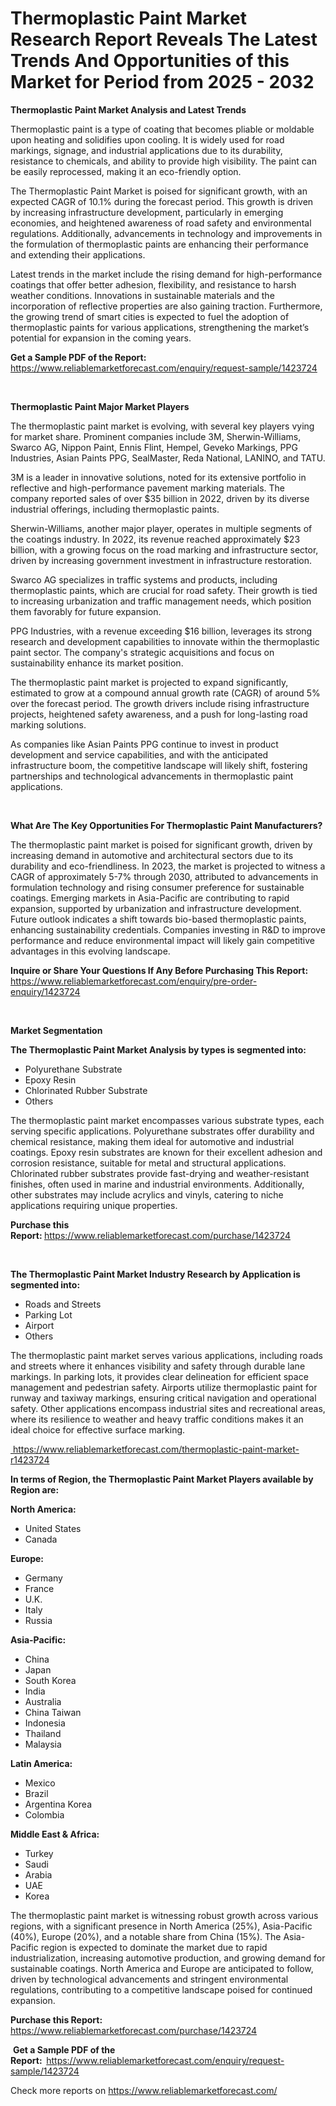 <p><h1>Thermoplastic Paint Market Research Report Reveals The Latest Trends And Opportunities of this Market for Period from 2025 - 2032</h1></p><p><strong>Thermoplastic Paint Market Analysis and Latest Trends</strong></p>
<p><p>Thermoplastic paint is a type of coating that becomes pliable or moldable upon heating and solidifies upon cooling. It is widely used for road markings, signage, and industrial applications due to its durability, resistance to chemicals, and ability to provide high visibility. The paint can be easily reprocessed, making it an eco-friendly option.</p><p>The Thermoplastic Paint Market is poised for significant growth, with an expected CAGR of 10.1% during the forecast period. This growth is driven by increasing infrastructure development, particularly in emerging economies, and heightened awareness of road safety and environmental regulations. Additionally, advancements in technology and improvements in the formulation of thermoplastic paints are enhancing their performance and extending their applications.</p><p>Latest trends in the market include the rising demand for high-performance coatings that offer better adhesion, flexibility, and resistance to harsh weather conditions. Innovations in sustainable materials and the incorporation of reflective properties are also gaining traction. Furthermore, the growing trend of smart cities is expected to fuel the adoption of thermoplastic paints for various applications, strengthening the market’s potential for expansion in the coming years.</p></p>
<p><strong>Get a Sample PDF of the Report:&nbsp;</strong> <a href="https://www.reliablemarketforecast.com/enquiry/request-sample/1423724?utm_campaign=3344&utm_medium=2&utm_source=Github&utm_content=ia&utm_term=02042025&utm_id=thermoplastic-paint">https://www.reliablemarketforecast.com/enquiry/request-sample/1423724</a></p>
<p>&nbsp;</p>
<p><strong>Thermoplastic Paint Major Market Players</strong></p>
<p><p>The thermoplastic paint market is evolving, with several key players vying for market share. Prominent companies include 3M, Sherwin-Williams, Swarco AG, Nippon Paint, Ennis Flint, Hempel, Geveko Markings, PPG Industries, Asian Paints PPG, SealMaster, Reda National, LANINO, and TATU.</p><p>3M is a leader in innovative solutions, noted for its extensive portfolio in reflective and high-performance pavement marking materials. The company reported sales of over $35 billion in 2022, driven by its diverse industrial offerings, including thermoplastic paints.</p><p>Sherwin-Williams, another major player, operates in multiple segments of the coatings industry. In 2022, its revenue reached approximately $23 billion, with a growing focus on the road marking and infrastructure sector, driven by increasing government investment in infrastructure restoration.</p><p>Swarco AG specializes in traffic systems and products, including thermoplastic paints, which are crucial for road safety. Their growth is tied to increasing urbanization and traffic management needs, which position them favorably for future expansion.</p><p>PPG Industries, with a revenue exceeding $16 billion, leverages its strong research and development capabilities to innovate within the thermoplastic paint sector. The company's strategic acquisitions and focus on sustainability enhance its market position.</p><p>The thermoplastic paint market is projected to expand significantly, estimated to grow at a compound annual growth rate (CAGR) of around 5% over the forecast period. The growth drivers include rising infrastructure projects, heightened safety awareness, and a push for long-lasting road marking solutions.</p><p>As companies like Asian Paints PPG continue to invest in product development and service capabilities, and with the anticipated infrastructure boom, the competitive landscape will likely shift, fostering partnerships and technological advancements in thermoplastic paint applications.</p></p>
<p>&nbsp;</p>
<p><strong>What Are The Key Opportunities For Thermoplastic Paint Manufacturers?</strong></p>
<p><p>The thermoplastic paint market is poised for significant growth, driven by increasing demand in automotive and architectural sectors due to its durability and eco-friendliness. In 2023, the market is projected to witness a CAGR of approximately 5-7% through 2030, attributed to advancements in formulation technology and rising consumer preference for sustainable coatings. Emerging markets in Asia-Pacific are contributing to rapid expansion, supported by urbanization and infrastructure development. Future outlook indicates a shift towards bio-based thermoplastic paints, enhancing sustainability credentials. Companies investing in R&D to improve performance and reduce environmental impact will likely gain competitive advantages in this evolving landscape.</p></p>
<p><strong>Inquire or Share Your Questions If Any Before Purchasing This Report:</strong> <a href="https://www.reliablemarketforecast.com/enquiry/pre-order-enquiry/1423724?utm_campaign=3344&utm_medium=2&utm_source=Github&utm_content=ia&utm_term=02042025&utm_id=thermoplastic-paint">https://www.reliablemarketforecast.com/enquiry/pre-order-enquiry/1423724</a></p>
<p>&nbsp;</p>
<p><strong>Market Segmentation</strong></p>
<p><strong>The Thermoplastic Paint Market Analysis by types is segmented into:</strong></p>
<p><ul><li>Polyurethane Substrate</li><li>Epoxy Resin</li><li>Chlorinated Rubber Substrate</li><li>Others</li></ul></p>
<p><p>The thermoplastic paint market encompasses various substrate types, each serving specific applications. Polyurethane substrates offer durability and chemical resistance, making them ideal for automotive and industrial coatings. Epoxy resin substrates are known for their excellent adhesion and corrosion resistance, suitable for metal and structural applications. Chlorinated rubber substrates provide fast-drying and weather-resistant finishes, often used in marine and industrial environments. Additionally, other substrates may include acrylics and vinyls, catering to niche applications requiring unique properties.</p></p>
<p><strong>Purchase this Report:&nbsp;</strong><a href="https://www.reliablemarketforecast.com/purchase/1423724?utm_campaign=3344&utm_medium=2&utm_source=Github&utm_content=ia&utm_term=02042025&utm_id=thermoplastic-paint">https://www.reliablemarketforecast.com/purchase/1423724</a></p>
<p>&nbsp;</p>
<p><strong>The Thermoplastic Paint Market Industry Research by Application is segmented into:</strong></p>
<p><ul><li>Roads and Streets</li><li>Parking Lot</li><li>Airport</li><li>Others</li></ul></p>
<p><p>The thermoplastic paint market serves various applications, including roads and streets where it enhances visibility and safety through durable lane markings. In parking lots, it provides clear delineation for efficient space management and pedestrian safety. Airports utilize thermoplastic paint for runway and taxiway markings, ensuring critical navigation and operational safety. Other applications encompass industrial sites and recreational areas, where its resilience to weather and heavy traffic conditions makes it an ideal choice for effective surface marking.</p></p>
<p><a href="https://www.reliablemarketforecast.com/thermoplastic-paint-market-r1423724?utm_campaign=3344&utm_medium=2&utm_source=Github&utm_content=ia&utm_term=02042025&utm_id=thermoplastic-paint">&nbsp;https://www.reliablemarketforecast.com/thermoplastic-paint-market-r1423724</a></p>
<p><strong>In terms of Region, the Thermoplastic Paint Market Players available by Region are:</strong></p>
<p>
    <p> <strong> North America: </strong>
        <ul>
            <li>United States</li>
            <li>Canada</li>
        </ul>
        </p> 
    <p> <strong> Europe: </strong>
        <ul>
            <li>Germany</li>
            <li>France</li>
            <li>U.K.</li>
            <li>Italy</li>
            <li>Russia</li>
        </ul>
        </p> 
    <p> <strong> Asia-Pacific: </strong>
        <ul>
            <li>China</li>
            <li>Japan</li>
            <li>South Korea</li>
            <li>India</li>
            <li>Australia</li>
            <li>China Taiwan</li>
            <li>Indonesia</li>
            <li>Thailand</li>
            <li>Malaysia</li>
        </ul>
        </p> 
    <p> <strong> Latin America: </strong>
        <ul>
            <li>Mexico</li>
            <li>Brazil</li>
            <li>Argentina Korea</li>
            <li>Colombia</li>
        </ul>
        </p> 
    <p> <strong> Middle East & Africa: </strong>
        <ul>
            <li>Turkey</li>
            <li>Saudi</li>
            <li>Arabia</li>
            <li>UAE</li>
            <li>Korea</li>
        </ul>
    </p>
    </p>
<p><p>The thermoplastic paint market is witnessing robust growth across various regions, with a significant presence in North America (25%), Asia-Pacific (40%), Europe (20%), and a notable share from China (15%). The Asia-Pacific region is expected to dominate the market due to rapid industrialization, increasing automotive production, and growing demand for sustainable coatings. North America and Europe are anticipated to follow, driven by technological advancements and stringent environmental regulations, contributing to a competitive landscape poised for continued expansion.</p></p>
<p><strong>Purchase this Report: </strong><a href="https://www.reliablemarketforecast.com/purchase/1423724?utm_campaign=3344&utm_medium=2&utm_source=Github&utm_content=ia&utm_term=02042025&utm_id=thermoplastic-paint">https://www.reliablemarketforecast.com/purchase/1423724</a></p>
<p>&nbsp;<strong>Get a Sample PDF of the Report:&nbsp;&nbsp;</strong><a href="https://www.reliablemarketforecast.com/enquiry/request-sample/1423724?utm_campaign=3344&utm_medium=2&utm_source=Github&utm_content=ia&utm_term=02042025&utm_id=thermoplastic-paint">https://www.reliablemarketforecast.com/enquiry/request-sample/1423724</a></p>
<p><strong></strong></p>
<p>Check more reports on <a href="https://www.reliablemarketforecast.com/?utm_campaign=3344&utm_medium=2&utm_source=Github&utm_content=ia&utm_term=02042025&utm_id=thermoplastic-paint">https://www.reliablemarketforecast.com/</a></p>